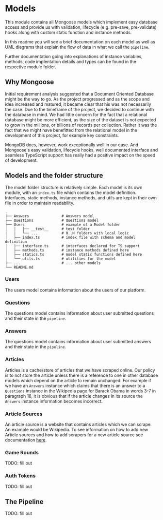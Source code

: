 # Models

This module contains all Mongoose models which implement easy database access and provide us with validation, lifecycle (e.g. pre-save, pre-validate) hooks along with custom static function and instance methods.

In this readme you will see a brief documentation on each model as well as UML diagrams that explain the flow of data in what we call the `pipeline`.

Further documentation going into explanations of instance variables, methods, code implentation details and types can be found in the respective module folder.

## Why Mongoose

Initial requirement analysis suggested that a Document Oriented Database might be the way to go. As the project progressed and as the scope and idea increased and matured, it became clear that his was not necessarily the case. Due to the timeframe of the project, we decided to continue with the database in mind. We had little concern for the fact that a relational database might be more efficient, as the size of the dataset is not expected to grow in the millions, or billions of records per collection. Rather it was the fact that we might have benefitted from the relational model in the development of this project, for example key constraints.

MongoDB does, however, work exceptionally well in our case. And Mongoose's easy validation, lifecycle hooks, well documented interface and seamless TypeScript support has really had a positive impact on the speed of development.

## Models and the folder structure

The model folder structure is relatively simple. Each model is its own module, with an `index.ts` file which contains the model definition. Interfaces, static methods, instance methods, and utils are kept in their own file in order to maintain readability.

    .
    ├── Answers               # Answers model
    ├── Questions             # Questions model
    ├── Users                 # example of a Model folder
    │   │   ├── __test__      # test folder
    |   |   └── ...           # 0..N folders with local logic
    │   ├── index.ts          # index file with schema and model definition
    │   ├── interface.ts      # interfaces declared for TS support
    │   ├── methods.ts        # instance methods defined here
    │   ├── statics.ts        # model static functions defined here
    │   └── utils.ts          # utilities for the model
    ├── ...                   # ... other models
    └── README.md

### Users

The users model contains information about the users of our platform.

### Questions

The questions model contains information about user submitted questions and their state in the `pipeline`.

### Answers

The questions model contains information about user submitted answers and their state in the `pipeline`.

### Articles

Articles is a cache/store of articles that we have scraped online. Our policy is to not store the article unless there is a reference to one in other database models which depend on the article to remain unchanged. For example if we have an `Answers` instance which claims that there is an answer to a `Questions` instance in the Wikipedia page for Barack Obama in words 3-7 in paragraph 18, it is obvious that if the article changes in its source the `Answers` instance information becomes incorrect.

### Article Sources

An article source is a website that contains articles which we can scrape. An example would be Wikipedia. To see information on how to add new Article sources and how to add scrapers for a new article source see documentation [here](https://github.com/cadia-lvl/qa-crowdsourcing-api/blob/main/src/models/Articles/ScrapingService/readme.md).

### Game Rounds

TODO: fill out

### Auth Tokens

TODO: fill out

## The Pipeline

TODO: fill out
